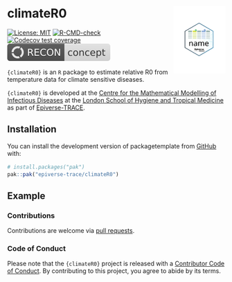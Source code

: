 
<!-- README.md is generated from README.Rmd. Please edit that file. -->
<!-- The code to render this README is stored in .github/workflows/render-readme.yaml -->
<!-- Variables marked with double curly braces will be transformed beforehand: -->
<!-- `packagename` is extracted from the DESCRIPTION file -->
<!-- `gh_repo` is extracted via a special environment variable in GitHub Actions -->

# climateR0 <img src="man/figures/logo.svg" align="right" width="120" alt="" />

<!-- badges: start -->

[![License:
MIT](https://img.shields.io/badge/License-MIT-yellow.svg)](https://opensource.org/license/mit/)
[![R-CMD-check](https://github.com/EmilieFinch/climateR0/actions/workflows/R-CMD-check.yaml/badge.svg)](https://github.com/EmilieFinch/climateR0/actions/workflows/R-CMD-check.yaml)
[![Codecov test
coverage](https://codecov.io/gh/EmilieFinch/climateR0/branch/main/graph/badge.svg)](https://app.codecov.io/gh/EmilieFinch/climateR0?branch=main)
[![lifecycle-concept](https://raw.githubusercontent.com/reconverse/reconverse.github.io/master/images/badge-concept.svg)](https://www.reconverse.org/lifecycle.html#concept)
<!-- badges: end -->


`{climateR0}` is an `R` package to estimate relative R0 from temperature data for climate sensitive diseases.

`{climateR0}` is developed at the [Centre for the Mathematical Modelling of Infectious Diseases](https://www.lshtm.ac.uk/research/centres/centre-mathematical-modelling-infectious-diseases) at the [London School of Hygiene and Tropical Medicine](https://www.lshtm.ac.uk/) as part of [Epiverse-TRACE](https://data.org/initiatives/epiverse/).

## Installation

You can install the development version of packagetemplate from
[GitHub](https://github.com/) with:

``` r
# install.packages("pak")
pak::pak("epiverse-trace/climateR0")
```

## Example

### Contributions

Contributions are welcome via [pull
requests](https://github.com/epiverse-trace/climateR0/pulls).

### Code of Conduct

Please note that the `{climateR0}` project is released with a
[Contributor Code of
Conduct](https://github.com/epiverse-trace/.github/blob/main/CODE_OF_CONDUCT.md).
By contributing to this project, you agree to abide by its terms.
